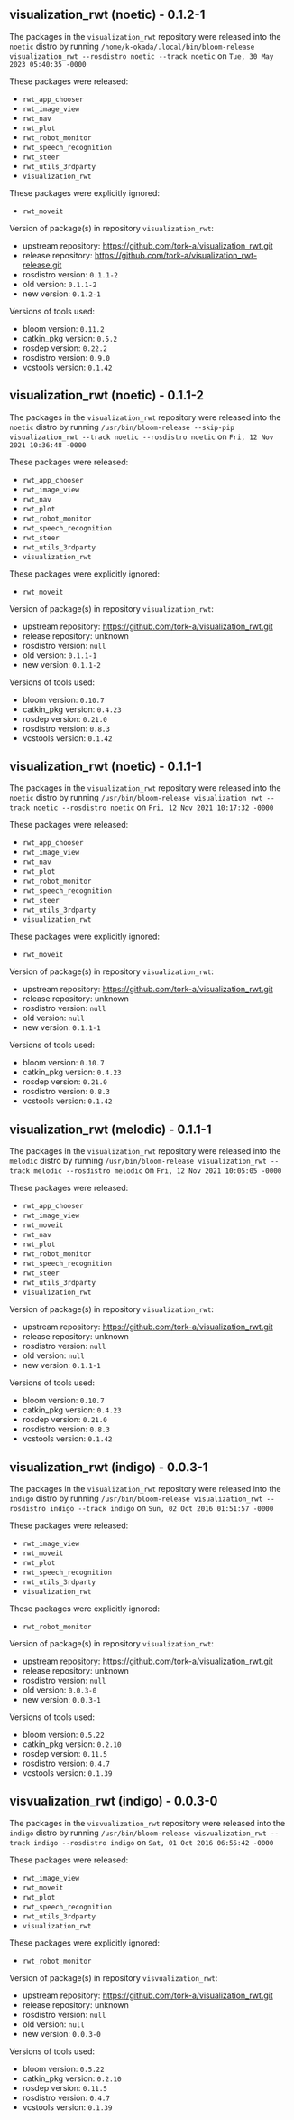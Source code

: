 ## visualization_rwt (noetic) - 0.1.2-1

The packages in the `visualization_rwt` repository were released into the `noetic` distro by running `/home/k-okada/.local/bin/bloom-release visualization_rwt --rosdistro noetic --track noetic` on `Tue, 30 May 2023 05:40:35 -0000`

These packages were released:
- `rwt_app_chooser`
- `rwt_image_view`
- `rwt_nav`
- `rwt_plot`
- `rwt_robot_monitor`
- `rwt_speech_recognition`
- `rwt_steer`
- `rwt_utils_3rdparty`
- `visualization_rwt`

These packages were explicitly ignored:
- `rwt_moveit`

Version of package(s) in repository `visualization_rwt`:

- upstream repository: https://github.com/tork-a/visualization_rwt.git
- release repository: https://github.com/tork-a/visualization_rwt-release.git
- rosdistro version: `0.1.1-2`
- old version: `0.1.1-2`
- new version: `0.1.2-1`

Versions of tools used:

- bloom version: `0.11.2`
- catkin_pkg version: `0.5.2`
- rosdep version: `0.22.2`
- rosdistro version: `0.9.0`
- vcstools version: `0.1.42`


## visualization_rwt (noetic) - 0.1.1-2

The packages in the `visualization_rwt` repository were released into the `noetic` distro by running `/usr/bin/bloom-release --skip-pip visualization_rwt --track noetic --rosdistro noetic` on `Fri, 12 Nov 2021 10:36:48 -0000`

These packages were released:
- `rwt_app_chooser`
- `rwt_image_view`
- `rwt_nav`
- `rwt_plot`
- `rwt_robot_monitor`
- `rwt_speech_recognition`
- `rwt_steer`
- `rwt_utils_3rdparty`
- `visualization_rwt`

These packages were explicitly ignored:
- `rwt_moveit`

Version of package(s) in repository `visualization_rwt`:

- upstream repository: https://github.com/tork-a/visualization_rwt.git
- release repository: unknown
- rosdistro version: `null`
- old version: `0.1.1-1`
- new version: `0.1.1-2`

Versions of tools used:

- bloom version: `0.10.7`
- catkin_pkg version: `0.4.23`
- rosdep version: `0.21.0`
- rosdistro version: `0.8.3`
- vcstools version: `0.1.42`


## visualization_rwt (noetic) - 0.1.1-1

The packages in the `visualization_rwt` repository were released into the `noetic` distro by running `/usr/bin/bloom-release visualization_rwt --track noetic --rosdistro noetic` on `Fri, 12 Nov 2021 10:17:32 -0000`

These packages were released:
- `rwt_app_chooser`
- `rwt_image_view`
- `rwt_nav`
- `rwt_plot`
- `rwt_robot_monitor`
- `rwt_speech_recognition`
- `rwt_steer`
- `rwt_utils_3rdparty`
- `visualization_rwt`

These packages were explicitly ignored:
- `rwt_moveit`

Version of package(s) in repository `visualization_rwt`:

- upstream repository: https://github.com/tork-a/visualization_rwt.git
- release repository: unknown
- rosdistro version: `null`
- old version: `null`
- new version: `0.1.1-1`

Versions of tools used:

- bloom version: `0.10.7`
- catkin_pkg version: `0.4.23`
- rosdep version: `0.21.0`
- rosdistro version: `0.8.3`
- vcstools version: `0.1.42`


## visualization_rwt (melodic) - 0.1.1-1

The packages in the `visualization_rwt` repository were released into the `melodic` distro by running `/usr/bin/bloom-release visualization_rwt --track melodic --rosdistro melodic` on `Fri, 12 Nov 2021 10:05:05 -0000`

These packages were released:
- `rwt_app_chooser`
- `rwt_image_view`
- `rwt_moveit`
- `rwt_nav`
- `rwt_plot`
- `rwt_robot_monitor`
- `rwt_speech_recognition`
- `rwt_steer`
- `rwt_utils_3rdparty`
- `visualization_rwt`

Version of package(s) in repository `visualization_rwt`:

- upstream repository: https://github.com/tork-a/visualization_rwt.git
- release repository: unknown
- rosdistro version: `null`
- old version: `null`
- new version: `0.1.1-1`

Versions of tools used:

- bloom version: `0.10.7`
- catkin_pkg version: `0.4.23`
- rosdep version: `0.21.0`
- rosdistro version: `0.8.3`
- vcstools version: `0.1.42`


## visualization_rwt (indigo) - 0.0.3-1

The packages in the `visualization_rwt` repository were released into the `indigo` distro by running `/usr/bin/bloom-release visualization_rwt --rosdistro indigo --track indigo` on `Sun, 02 Oct 2016 01:51:57 -0000`

These packages were released:
- `rwt_image_view`
- `rwt_moveit`
- `rwt_plot`
- `rwt_speech_recognition`
- `rwt_utils_3rdparty`
- `visualization_rwt`

These packages were explicitly ignored:
- `rwt_robot_monitor`

Version of package(s) in repository `visualization_rwt`:

- upstream repository: https://github.com/tork-a/visualization_rwt.git
- release repository: unknown
- rosdistro version: `null`
- old version: `0.0.3-0`
- new version: `0.0.3-1`

Versions of tools used:

- bloom version: `0.5.22`
- catkin_pkg version: `0.2.10`
- rosdep version: `0.11.5`
- rosdistro version: `0.4.7`
- vcstools version: `0.1.39`


## visvualization_rwt (indigo) - 0.0.3-0

The packages in the `visvualization_rwt` repository were released into the `indigo` distro by running `/usr/bin/bloom-release visvualization_rwt --track indigo --rosdistro indigo` on `Sat, 01 Oct 2016 06:55:42 -0000`

These packages were released:
- `rwt_image_view`
- `rwt_moveit`
- `rwt_plot`
- `rwt_speech_recognition`
- `rwt_utils_3rdparty`
- `visualization_rwt`

These packages were explicitly ignored:
- `rwt_robot_monitor`

Version of package(s) in repository `visvualization_rwt`:

- upstream repository: https://github.com/tork-a/visualization_rwt.git
- release repository: unknown
- rosdistro version: `null`
- old version: `null`
- new version: `0.0.3-0`

Versions of tools used:

- bloom version: `0.5.22`
- catkin_pkg version: `0.2.10`
- rosdep version: `0.11.5`
- rosdistro version: `0.4.7`
- vcstools version: `0.1.39`


